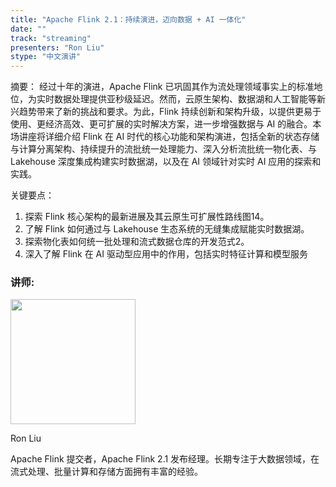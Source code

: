 ```yaml
---
title: "Apache Flink 2.1：持续演进，迈向数据 + AI 一体化"
date: ""
track: "streaming"
presenters: "Ron Liu"
stype: "中文演讲"
---
```


摘要：
经过十年的演进，Apache Flink 已巩固其作为流处理领域事实上的标准地位，为实时数据处理提供亚秒级延迟。然而，云原生架构、数据湖和人工智能等新兴趋势带来了新的挑战和要求。为此，Flink 持续创新和架构升级，以提供更易于使用、更经济高效、更可扩展的实时解决方案，进一步增强数据与 AI 的融合。本场讲座将详细介绍 Flink 在 AI 时代的核心功能和架构演进，包括全新的状态存储与计算分离架构、持续提升的流批统一处理能力、深入分析流批统一物化表、与 Lakehouse 深度集成构建实时数据湖，以及在 AI 领域针对实时 AI 应用的探索和实践。

关键要点：
1. 探索 Flink 核心架构的最新进展及其云原生可扩展性路线图14。
2. 了解 Flink 如何通过与 Lakehouse 生态系统的无缝集成赋能实时数据湖。
3. 探索物化表如何统一批处理和流式数据仓库的开发范式2。
4. 深入了解 Flink 在 AI 驱动型应用中的作用，包括实时特征计算和模型服务

### 讲师:

<img src="https://sessionize.com/image/bcad-400o400o1-DU58jc51RyrFi5E6cvTQW1.jpg" width="200" /><br/>

Ron Liu

Apache Flink 提交者，Apache Flink 2.1 发布经理。长期专注于大数据领域，在流式处理、批量计算和存储方面拥有丰富的经验。
